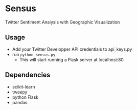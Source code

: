 # Sensus
Twitter Sentiment Analysis with Geographic Visualization

Usage
------------
* Add your Twitter Developper API credentials to api_keys.py
* run  `python sensus.py`  
  - This will start running a Flask server at localhost:80
  

Dependencies
------------
* scikit-learn
* tweepy
* python Flask
* pandas
